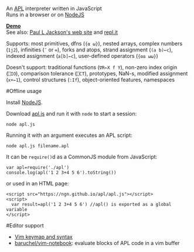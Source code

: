 An [APL](https://en.wikipedia.org/wiki/APL_%28programming_language%29) interpreter written in JavaScript<br>
Runs in a browser or on [NodeJS](https://nodejs.org/)<br>

**[Demo](https://ngn.github.com/apl/web/index.html)**<br>
See also: [Paul L Jackson's web site](https://plj541.github.io/APL.js/) and [repl.it](https://repl.it/languages/APL)

Supports: most primitives, dfns (`{⍺ ⍵}`), nested arrays, complex numbers (`1j2`), infinities (`¯` or `∞`), forks and
atops, strand assignment (`(a b)←c`), indexed assignment (`a[b]←c`), user-defined operators (`{⍺⍺ ⍵⍵}`)

Doesn't support: traditional functions (`∇R←X f Y`), non-zero index origin (`⎕IO`), comparison tolerance (`⎕CT`),
prototypes, NaN-s, modified assignment (`x+←1`), control structures (`:If`), object-oriented features, namespaces

#Offline usage

Install [NodeJS](https://nodejs.org/).

Download [apl.js](https://ngn.github.io/apl/apl.js) and run it with `node` to start a session:

    node apl.js

Running it with an argument executes an APL script:

    node apl.js filename.apl

It can be `require()`d as a CommonJS module from JavaScript:

    var apl=require('./apl')
    console.log(apl('1 2 3+4 5 6').toString())

or used in an HTML page:

    <script src="https://ngn.github.io/apl/apl.js"></script>
    <script>
      var result=apl('1 2 3+4 5 6') //apl() is exported as a global variable
    </script>

#Editor support

* [Vim keymap and syntax](https://github.com/ngn/vim-apl)
* [baruchel/vim-notebook](https://github.com/baruchel/vim-notebook): evaluate blocks of APL code in a vim buffer
